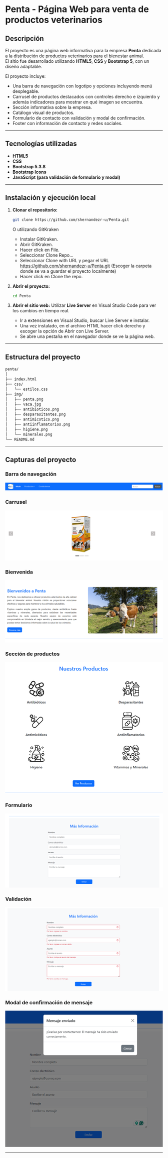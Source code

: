 # Penta - Página Web para venta de productos veterinarios

## Descripción

El proyecto es una página web informativa para la empresa **Penta** dedicada a la distribución de productos veterinarios para el bienestar animal.  
El sitio fue desarrollado utilizando **HTML5**, **CSS** y **Bootstrap 5**, con un diseño adaptable.

El proyecto incluye:
- Una barra de navegación con logotipo y opciones incluyendo menú desplegable.  
- Carrusel de productos destacados con controles derecho e izquierdo y además indicadores para mostrar en qué imagen se encuentra.  
- Sección informativa sobre la empresa.  
- Catálogo visual de productos.  
- Formulario de contacto con validación y modal de confirmación.  
- Footer con información de contacto y redes sociales.

---

## Tecnologías utilizadas

- **HTML5**
- **CSS**
- **Bootstrap 5.3.8**
- **Bootstrap Icons**
- **JavaScript (para validación de formulario y modal)**

---

## Instalación y ejecución local

1. **Clonar el repositorio:**
   ```bash
   git clone https://github.com/shernandezr-u/Penta.git
   ```
   O utilizando GitKraken

   - Instalar GitKraken.
   - Abrir GitKraken.
   - Hacer click en File.
   - Seleccionar Clone Repo...
   - Seleccionar Clone with URL y pegar el URL https://github.com/shernandezr-u/Penta.git (Escoger la carpeta donde se va a guardar el proyecto localmente)
   - Hacer click en Clone the repo.

2. **Abrir el proyecto:**
   ```bash
   cd Penta
   ```

3. **Abrir el sitio web:**
   Utilizar **Live Server** en Visual Studio Code para ver los cambios en tiempo real.
   - Ir a extensiones en Visual Studio, buscar Live Server e instalar.
   - Una vez instalado, en el archivo HTML hacer click derecho y escoger la opción de Abrir con Live Server.
   - Se abre una pestaña en el navegador donde se ve la página web.


---

## Estructura del proyecto

```
penta/
│
├── index.html
├── css/
│   └── estilos.css
├── img/
│   ├── penta.png
│   ├── vaca.jpg
│   ├── antibioticos.png
│   ├── desparasitantes.png
│   ├── antimicotico.png
│   ├── antiinflamatorios.png
│   ├── higiene.png
│   └── minerales.png
└── README.md
```

---

## Capturas del proyecto

### Barra de navegación
![Barra de navegación](img/capturas/captura_navbar.png)

### Carrusel
![Carrusel](img/capturas/captura_carrusel.png)

### Bienvenida
![Bienvenida](img/capturas/captura_bienvenida.png)

### Sección de productos
![Captura de productos](img/capturas/captura_productos.png)

### Formulario
![Formulario de contacto](img/capturas/captura_formulario.png)

### Validación
![Validación de formulario](img/capturas/captura_validacion.png)

### Modal de confirmación de mensaje
![Modal](img/capturas/captura_modal.png)

---